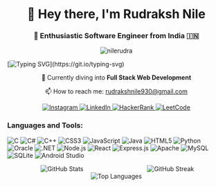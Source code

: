 <h1 align="center">👋 Hey there, I'm Rudraksh Nile</h1>
<h3 align="center">🚀 Enthusiastic Software Engineer from India 🇮🇳</h3>
<p align="center">
  <img src="https://komarev.com/ghpvc/?username=nilerudra&label=Profile%20views&color=blueviolet&style=flat-square" alt="nilerudra" />
</p>

[![Typing SVG](https://readme-typing-svg.herokuapp.com?font=Fira+Code&weight=500&size=24&pause=1000&color=0AD267&center=true&vCenter=true&width=1000&lines=Hello%F0%9F%91%8B%F0%9F%8F%BB+This+is+Rudra%2C+Welcome+to+my+GitHub+page.)](https://git.io/typing-svg)

<p align="center">
  🌱 Currently diving into <strong>Full Stack Web Development</strong>
</p>

<p align="center">
  📫 How to reach me: <a href="mailto:rudrakshnile930@gmail.com">rudrakshnile930@gmail.com</a> 
</p>

<p align="center">
  <a href="https://instagram.com/rudraksh_6_" target="_blank">
    <img src="https://img.shields.io/badge/Instagram-%23E4405F.svg?logo=Instagram&logoColor=white" alt="Instagram" />
  </a>
  <a href="https://linkedin.com/in/rudraksh-nile-18b68622a" target="_blank">
    <img src="https://img.shields.io/badge/LinkedIn-%230077B5.svg?logo=linkedin&logoColor=white" alt="LinkedIn" />
  </a>
 <a href="https://www.hackerrank.com/rudrakshnile930" target="_blank">
    <img src="https://img.shields.io/badge/HackerRank-%23E4405F.svg?logo=HackerRank&logoColor=white" alt="HackerRank" />
  </a>
  <a href="https://www.leetcode.com/rudra_nile" target="_blank">
    <img src="https://img.shields.io/badge/LeetCode-%230077B5.svg?logo=Leetcode&logoColor=white" alt="LeetCode" />
  </a>
</p>



<h3 align="left">Languages and Tools:</h3>
<p align="left">
  <img src="https://img.shields.io/badge/c-%2300599C.svg?style=for-the-badge&logo=c&logoColor=white" alt="C" />
  <img src="https://img.shields.io/badge/c%23-%23239120.svg?style=for-the-badge&logo=c-sharp&logoColor=white" alt="C#" />
  <img src="https://img.shields.io/badge/c++-%2300599C.svg?style=for-the-badge&logo=c%2B%2B&logoColor=white" alt="C++" />
  <img src="https://img.shields.io/badge/css3-%231572B6.svg?style=for-the-badge&logo=css3&logoColor=white" alt="CSS3" />
  <img src="https://img.shields.io/badge/javascript-%23323330.svg?style=for-the-badge&logo=javascript&logoColor=%23F7DF1E" alt="JavaScript" />
  <img src="https://img.shields.io/badge/java-%23ED8B00.svg?style=for-the-badge&logo=java&logoColor=white" alt="Java" />
  <img src="https://img.shields.io/badge/html5-%23E34F26.svg?style=for-the-badge&logo=html5&logoColor=white" alt="HTML5" />
  <img src="https://img.shields.io/badge/python-3670A0?style=for-the-badge&logo=python&logoColor=ffdd54" alt="Python" />
  <img src="https://img.shields.io/badge/Oracle-F80000?style=for-the-badge&logo=oracle&logoColor=white" alt="Oracle" />
  <img src="https://img.shields.io/badge/.NET-5C2D91?style=for-the-badge&logo=.net&logoColor=white" alt=".NET" />
  <img src="https://img.shields.io/badge/node.js-6DA55F?style=for-the-badge&logo=node.js&logoColor=white" alt="Node.js" />
  <img src="https://img.shields.io/badge/react-%2320232a.svg?style=for-the-badge&logo=react&logoColor=%2361DAFB" alt="React" />
  <img src="https://img.shields.io/badge/express.js-%23404d59.svg?style=for-the-badge&logo=express&logoColor=%2361DAFB" alt="Express.js" />
  <img src="https://img.shields.io/badge/apache-%23D42029.svg?style=for-the-badge&logo=apache&logoColor=white" alt="Apache" />
  <img src="https://img.shields.io/badge/mysql-%2300f.svg?style=for-the-badge&logo=mysql&logoColor=white" alt="MySQL" />
  <img src="https://img.shields.io/badge/sqlite-%2307405e.svg?style=for-the-badge&logo=sqlite&logoColor=white" alt="SQLite" />
  <img src="https://img.shields.io/badge/Android%20Studio-%233DDC84.svg?style=for-the-badge&logo=android-studio&logoColor=white" alt="Android Studio" />
</p>

<div align="center">
  <div style="display: inline-block; width: 49%;">
    <img src="https://github-readme-stats.vercel.app/api?username=nilerudra&theme=dark&hide_border=false&include_all_commits=true" alt="GitHub Stats" />
  </div>
  <div style="display: inline-block; width: 49%;">
    <img src="https://github-readme-streak-stats.herokuapp.com/?user=nilerudra&theme=dark&hide_border=false" alt="GitHub Streak" />
  </div>
</div>
<div align="center">
  <img src="https://github-readme-stats.vercel.app/api/top-langs/?username=nilerudra&theme=dark&hide_border=false&include_all_commits=true&count_private=true&layout=compact" alt="Top Languages" />
</div>
